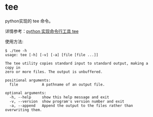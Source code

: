 # tee

python实现的 tee 命令。

详情参考：[python 实现命令行工具 tee](https://www.smslit.top/2018/10/12/tee-Python/)

使用方法:

```Shell
$ ./tee -h
usage: tee [-h] [-v] [-a] [file [file ...]]

The tee utility copies standard input to standard output, making a copy in
zero or more files. The output is unbuffered.

positional arguments:
  file           A pathname of an output file.

optional arguments:
  -h, --help     show this help message and exit
  -v, --version  show program's version number and exit
  -a, --append   Append the output to the files rather than overwriting them.
```